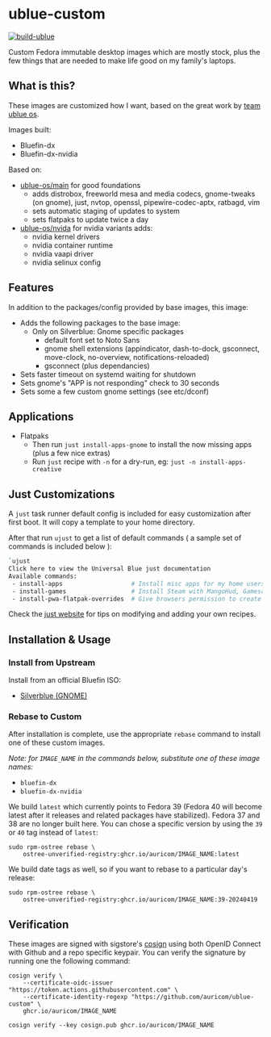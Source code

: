 # ublue-custom

[![build-ublue](https://github.com/bsherman/ublue-custom/actions/workflows/build.yml/badge.svg)](https://github.com/bsherman/ublue-custom/actions/workflows/build.yml)

Custom Fedora immutable desktop images which are mostly stock, plus the few things that are needed to make life good on my family's laptops.

## What is this?

These images are customized how I want, based on the great work by [team ublue os](https://github.com/ublue-os).

Images built:

- Bluefin-dx
- Bluefin-dx-nvidia

Based on:

- [ublue-os/main](https://github.com/ublue-os/main) for good foundations
  - adds distrobox, freeworld mesa and media codecs, gnome-tweaks (on gnome), just, nvtop, openssl, pipewire-codec-aptx, ratbagd, vim
  - sets automatic staging of updates to system
  - sets flatpaks to update twice a day
- [ublue-os/nvida](https://github.com/ublue-os/nvidia) for nvidia variants adds:
  - nvidia kernel drivers
  - nvidia container runtime
  - nvidia vaapi driver
  - nvidia selinux config

## Features

In addition to the packages/config provided by base images, this image:
  
- Adds the following packages to the base image:
  - Only on Silverblue: Gnome specific packages
    - default font set to Noto Sans
    - gnome shell extensions (appindicator, dash-to-dock, gsconnect, move-clock, no-overview, notifications-reloaded)
    - gsconnect (plus dependancies)
- Sets faster timeout on systemd waiting for shutdown
- Sets gnome's "APP is not responding" check to 30 seconds
- Sets some a few custom gnome settings (see etc/dconf)

## Applications

- Flatpaks
  - Then run `just install-apps-gnome` to install the now missing apps (plus a few nice extras)
  - Run `just` recipe with `-n` for a dry-run, eg: `just -n install-apps-creative`

## Just Customizations

A `just` task runner default config is included for easy customization after first boot.
It will copy a template to your home directory.

After that run `ujust` to get a list of default commands ( a sample set of commands is included below ):

```bash
`ujust
Click here to view the Universal Blue just documentation
Available commands:
 - install-apps                   # Install misc apps for my home users
 - install-games                  # Install Steam with MangoHud, Gamescope and Prototricks
 - install-pwa-flatpak-overrides  # Give browsers permission to create PWAs (Progressive Web Apps)
```

Check the [just website](https://just.systems) for tips on modifying and adding your own recipes.

## Installation & Usage

### Install from Upstream

Install from an official Bluefin ISO:

- [Silverblue (GNOME)](https://fedoraproject.org/silverblue/download/)

### Rebase to Custom

After installation is complete, use the appropriate `rebase` command to install one of these custom images.

_Note: for `IMAGE_NAME` in the commands below, substitute one of these image names:_

- `bluefin-dx`
- `bluefin-dx-nvidia`

We build `latest` which currently points to Fedora 39 (Fedora 40 will become latest after it releases and related packages have stabilized). Fedora 37 and 38 are no longer built here. You can chose a specific version by using the `39` or `40` tag instead of `latest`:

    sudo rpm-ostree rebase \
        ostree-unverified-registry:ghcr.io/auricom/IMAGE_NAME:latest

We build date tags as well, so if you want to rebase to a particular day's release:

    sudo rpm-ostree rebase \
        ostree-unverified-registry:ghcr.io/auricom/IMAGE_NAME:39-20240419

## Verification

These images are signed with sigstore's [cosign](https://docs.sigstore.dev/cosign/overview/) using both OpenID Connect with Github and a repo specific keypair. You can verify the signature by running one the following command:

    cosign verify \
        --certificate-oidc-issuer "https://token.actions.githubusercontent.com" \
        --certificate-identity-regexp "https://github.com/auricom/ublue-custom" \
        ghcr.io/auricom/IMAGE_NAME

    cosign verify --key cosign.pub ghcr.io/auricom/IMAGE_NAME
